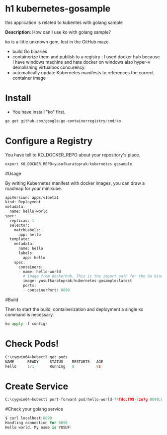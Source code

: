# h1 kubernetes-gosample 
 this application is related to kubentes with golang sample

 **Description**: How can I use ko with golang sample?

ko is  a little unknown gem, lost in the GitHub maze.

+ build Go binaries
+ containerize them and publish to a registry : I used docker hub because I have windows machine  and hate docker on windows also hyper-v demolishing virtualbox concurency. 
+ automatically update Kubernetes manifests to references the correct container image

# Install
+ You have install "ko" first.
~~~python
go get github.com/google/go-containerregistry/cmd/ko
~~~

# Configure a Registry

You have tell to KO_DOCKER_REPO about your repository's place.

~~~python
export KO_DOCKER_REPO=yusufkaratoprak/kubernetes-gosample
~~~

#Usage

By writing Kubernetes manifest with docker images, you can draw a roadmap for your minikube.

~~~python
apiVersion: apps/v1beta1
kind: Deployment
metadata:
  name: hello-world
spec:
  replicas: 1
  selector:
    matchLabels:
      app: hello
  template:
    metadata:
      name: hello
      labels:
        app: hello
    spec:
      containers:
      - name: hello-world
        # Image from dockerhub, This is the import path for the Go binary to build and run.
        image: yusufkaratoprak/kubernetes-gosample:latest
        ports:
        - containerPort: 8090

~~~

#Build

Then to start the build, containerization and deployment a single ko command is necessary.

~~~python
ko apply -f config/
~~~

# Check Pods!

~~~python
C:\cygwin64>kubectl get pods
NAME      READY     STATUS    RESTARTS   AGE
hello     1/1       Running   0          8s
~~~

# Create Service

~~~python
C:\cygwin64>kubectl port-forward pod/hello-world-74fdccf99-7zn7g 8090:8090
~~~

#Check your golang service
~~~python
$ curl localhost:8090
Handling connection for 8090
Hello world. My name is YUSUF!
~~~